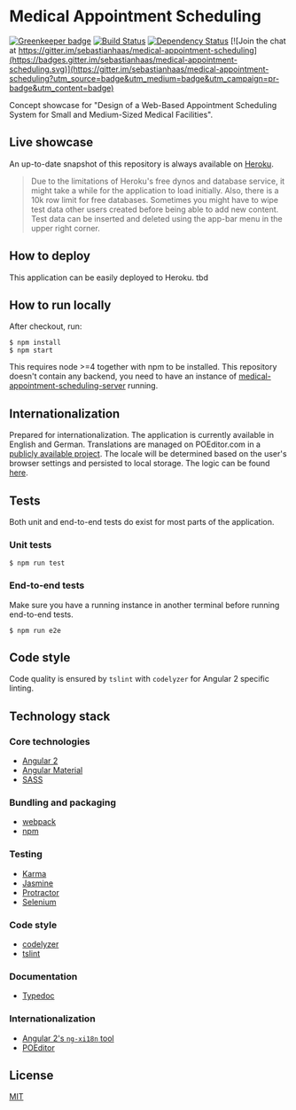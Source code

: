 # Medical Appointment Scheduling

[![Greenkeeper badge](https://badges.greenkeeper.io/sebastianhaas/medical-appointment-scheduling.svg)](https://greenkeeper.io/)
[![Build Status](https://travis-ci.org/sebastianhaas/medical-appointment-scheduling.svg?branch=master)](https://travis-ci.org/sebastianhaas/medical-appointment-scheduling)
[![Dependency Status](https://david-dm.org/sebastianhaas/medical-appointment-scheduling.svg)](https://david-dm.org/sebastianhaas/medical-appointment-scheduling)
[![Join the chat at https://gitter.im/sebastianhaas/medical-appointment-scheduling](https://badges.gitter.im/sebastianhaas/medical-appointment-scheduling.svg)](https://gitter.im/sebastianhaas/medical-appointment-scheduling?utm_source=badge&utm_medium=badge&utm_campaign=pr-badge&utm_content=badge)

Concept showcase for "Design of a Web-Based Appointment Scheduling System for Small and Medium-Sized Medical Facilities".

## Live showcase
An up-to-date snapshot of this repository is always available on [Heroku](https://scheduling-client.herokuapp.com).
> Due to the limitations of Heroku's free dynos and database service, it might take a while for the application to load initially. Also, there is a 10k row limit for free databases. Sometimes you might have to wipe test data other users created before being able to add new content. Test data can be inserted and deleted using the app-bar menu in the upper right corner.

## How to deploy
This application can be easily deployed to Heroku. tbd

## How to run locally
After checkout, run:
```
$ npm install
$ npm start
```
This requires node >=4 together with npm to be installed. This repository doesn't contain any backend, you need to have an instance of [medical-appointment-scheduling-server](https://github.com/sebastianhaas/medical-appointment-scheduling-server) running.

## Internationalization
Prepared for internationalization. The application is currently available in English and German. Translations are managed on POEditor.com in a [publicly available project](https://poeditor.com/projects/view?id=102821). The locale will be determined based on the user's browser settings and persisted to local storage. The logic can be found [here](https://github.com/sebastianhaas/medical-appointment-scheduling/blob/master/src/app/i18n-providers.ts#L47).

## Tests
Both unit and end-to-end tests do exist for most parts of the application.

### Unit tests
```
$ npm run test
```

### End-to-end tests
Make sure you have a running instance in another terminal before running end-to-end tests.
```
$ npm run e2e
```

## Code style
Code quality is ensured by `tslint` with `codelyzer` for Angular 2 specific linting.

## Technology stack
### Core technologies
* [Angular 2](https://angular.io/)
* [Angular Material](https://material.angular.io/)
* [SASS](http://sass-lang.com/)

### Bundling and packaging
* [webpack](https://webpack.github.io/)
* [npm](http://npmjs.com/)

### Testing
* [Karma](https://karma-runner.github.io/1.0/index.html)
* [Jasmine](http://jasmine.github.io/)
* [Protractor](http://www.protractortest.org/)
* [Selenium](http://docs.seleniumhq.org/)

### Code style
* [codelyzer](https://github.com/mgechev/codelyzer)
* [tslint](https://palantir.github.io/tslint/)

### Documentation
* [Typedoc](https://github.com/TypeStrong/typedoc)

### Internationalization
* [Angular 2's `ng-xi18n` tool](https://angular.io/docs/ts/latest/cookbook/i18n.html#!#ng-xi18n)
* [POEditor](https://poeditor.com/)

## License
[MIT](/LICENSE)
